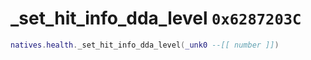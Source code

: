 # _set_hit_info_dda_level `0x6287203C`

```lua
natives.health._set_hit_info_dda_level(_unk0 --[[ number ]])
```
